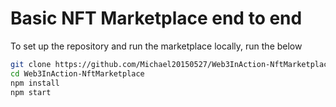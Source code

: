 # Basic NFT Marketplace end to end

To set up the repository and run the marketplace locally, run the below
```bash
git clone https://github.com/Michael20150527/Web3InAction-NftMarketplace.git
cd Web3InAction-NftMarketplace
npm install
npm start
```

